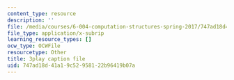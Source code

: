 ```yaml
---
content_type: resource
description: ''
file: /media/courses/6-004-computation-structures-spring-2017/747ad18d41a19c52958122b96419b07a_1eIFnKOZ-oY.srt
file_type: application/x-subrip
learning_resource_types: []
ocw_type: OCWFile
resourcetype: Other
title: 3play caption file
uid: 747ad18d-41a1-9c52-9581-22b96419b07a
---
```

